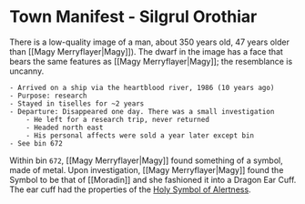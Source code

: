 # Town Manifest - Silgrul Orothiar

There is a low-quality image of a man, about 350 years old, 47 years older than [[Magy Merryflayer|Magy]]). The dwarf in the image has a face that bears the same features as [[Magy Merryflayer|Magy]]; the resemblance is uncanny.

```
- Arrived on a ship via the heartblood river, 1986 (10 years ago)
- Purpose: research
- Stayed in tiselles for ~2 years
- Departure: Disappeared one day. There was a small investigation
    - He left for a research trip, never returned
    - Headed north east
    - His personal affects were sold a year later except bin
- See bin 672
```

Within bin `672`, [[Magy Merryflayer|Magy]] found something of a symbol, made of metal.  Upon investigation, [[Magy Merryflayer|Magy]] found the Symbol to be that of [[Moradin]] and she fashioned it into a Dragon Ear Cuff.  The ear cuff had the properties of the [Holy Symbol of Alertness](https://www.dndbeyond.com/magic-items/4780042-holy-symbol-of-alertness). 